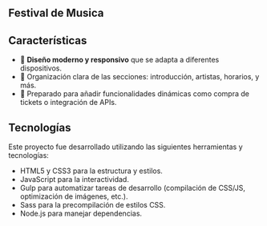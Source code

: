 ## Festival de Musica

## Características
- 🎨 **Diseño moderno y responsivo** que se adapta a diferentes dispositivos.
- 📁 Organización clara de las secciones: introducción, artistas, horarios, y más.
- 🚀 Preparado para añadir funcionalidades dinámicas como compra de tickets o integración de APIs.

## Tecnologías
Este proyecto fue desarrollado utilizando las siguientes herramientas y tecnologías:
- HTML5 y CSS3 para la estructura y estilos.
- JavaScript para la interactividad.
- Gulp para automatizar tareas de desarrollo (compilación de CSS/JS, optimización de imágenes, etc.).
- Sass para la precompilación de estilos CSS.
- Node.js para manejar dependencias.

